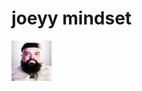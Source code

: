 <h1>joeyy mindset</h1>
<img src="https://github.com/Nya-Enzo/Nya-Enzo/blob/main/images.png" height="64" width="64" align="left"></img>
